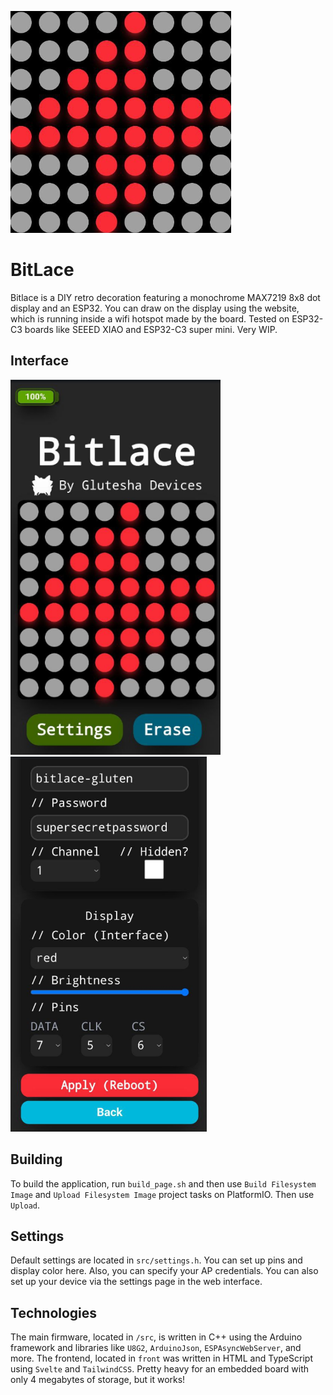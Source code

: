 ![img](/img/bitlace.png)
# BitLace
Bitlace is a DIY retro decoration featuring a monochrome MAX7219 8x8 dot display and an ESP32. You can draw on the display using the website, which is running inside a wifi hotspot made by the board. Tested on ESP32-C3 boards like SEEED XIAO and ESP32-C3 super mini. Very WIP.
## Interface
<img src="/img/interface1.png" height=600/> <img src="/img/interface2.png" height=600/>
## Building
To build the application, run ```build_page.sh``` and then use ```Build Filesystem Image``` and ```Upload Filesystem Image``` project tasks on PlatformIO. Then use ```Upload```.
## Settings 
Default settings are located in ```src/settings.h```. You can set up pins and display color here. Also, you can specify your AP credentials. You can also set up your device via the settings page in the web interface.
## Technologies
The main firmware, located in ```/src```, is written in C++ using the Arduino framework and libraries like ```U8G2```, ```ArduinoJson```, ```ESPAsyncWebServer```, and more. The frontend, located in ```front``` was written in HTML and TypeScript using ```Svelte``` and ```TailwindCSS```. Pretty heavy for an embedded board with only 4 megabytes of storage, but it works!

